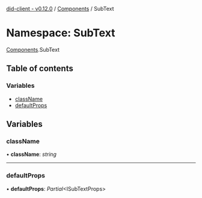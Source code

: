 [did-client - v0.12.0](../README.md) / [Components](components.md) / SubText

# Namespace: SubText

[Components](components.md).SubText

## Table of contents

### Variables

- [className](components.subtext.md#classname)
- [defaultProps](components.subtext.md#defaultprops)

## Variables

### className

• **className**: *string*

___

### defaultProps

• **defaultProps**: *Partial*<ISubTextProps\>

